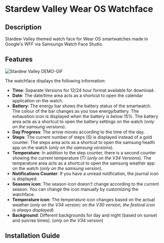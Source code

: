 # Stardew Valley Wear OS Watchface
## Description
Stardew Valley themed watch face for Wear OS smartwatches made in Google's WFF via Samsungs Watch Face Studio.

## Features
![Stardew Valley DEMO-GIF](https://github.com/user-attachments/assets/c1037c91-3e82-4fa5-ad96-bb8812bec1a4)

The watchface displays the following information:
- **Time**: Separate Versions for 12/24 hour format available for download.
- **Date**: The date/time area acts as a shortcut to open the calendar application on the watch.
- **Battery**: The energy bar shows the battery status of the smartwatch. The colour of the bar changes as you lose energy/battery. The exhaustion icon is displayed when the battery is below 15%. The battery area acts as a shortcut to open the battery settings on the watch (_only on the samsung versions_).
- **Day Progress**: The arrow moves according to the time of the day.
- **Steps**: The current number of steps (S) is displayed instead of a gold counter. The steps area acts as a shortcut to open the samsung health app on the watch (_only on the samsung versions_).
- **Temperature**: In addition to the step counter, there is a second counter showing the current temperature (T) (_only on the V34 Versions_). The temperature area acts as a shortcut to open the samsung weather app on the watch (_only on the samsung version_).
- **Notifications Counter**: If you have a unread notification, the journal icon is displayed.
- **Seasons icon**: The season icon doesn't change according to the current season. You can change the icon manually by customizing the watchface.
- **Temperature icon**: The temperature icon changes based on the actual weather (_only on the V34 version; on the V30 version, the festival icon is always displayed_)
- **Background**: Different backgrounds for day and night (based on sunset and sunrise times). (_only on the V34 version_)

## Installation Guide
